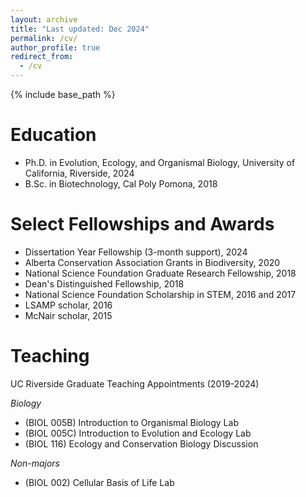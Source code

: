 ```yaml
---
layout: archive
title: "Last updated: Dec 2024"
permalink: /cv/
author_profile: true
redirect_from:
  - /cv
---
```


{% include base_path %}

Education
======
* Ph.D. in Evolution, Ecology, and Organismal Biology, University of California, Riverside, 2024
* B.Sc. in Biotechnology, Cal Poly Pomona, 2018

Select Fellowships and Awards
======
* Dissertation Year Fellowship (3-month support), 2024
* Alberta Conservation Association Grants in Biodiversity, 2020
* National Science Foundation Graduate Research Fellowship, 2018
* Dean's Distinguished Fellowship, 2018
* National Science Foundation Scholarship in STEM, 2016 and 2017
* LSAMP scholar, 2016
* McNair scholar, 2015
  
Teaching
======
UC Riverside Graduate Teaching Appointments (2019-2024)

_Biology_
* (BIOL 005B) Introduction to Organismal Biology Lab
* (BIOL 005C) Introduction to Evolution and Ecology Lab
* (BIOL 116) Ecology and Conservation Biology Discussion

_Non-majors_
* (BIOL 002) Cellular Basis of Life Lab
